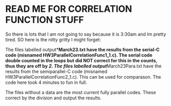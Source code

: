 # READ ME FOR CORRELATION FUNCTION STUFF


So there is lots that I am not going to say because it is 3:30am and Im pretty tired. SO here is the nitty gritty I might forget:

The files labelled output***March23.txt have the results from the serial-C code (misnamed HW3ParallelCorrelationFunc1_1.c). 
	The serial code double counted in the loops but did NOT correct for this in the counts, thus they are off by *2.
The files labelled output***March23Para.txt have the results from the semiparallel-C code (misnamed HW3ParallelCorrelationFunc2_1.c). 
	This can be used for comparason. The code here took 4 minutes to fun in full. 

The files without a data are the most current fully parallel codes. These correct by the division and output the results. 



